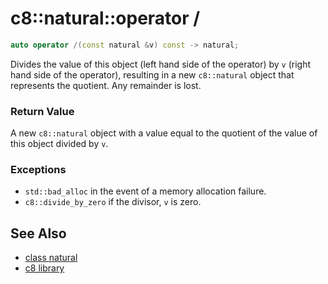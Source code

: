 # c8::natural::operator / #

```cpp
auto operator /(const natural &v) const -> natural;
```

Divides the value of this object (left hand side of the operator) by `v` (right hand side of the operator), resulting in a new `c8::natural` object that represents the quotient.  Any remainder is lost.

### Return Value ###

A new `c8::natural` object with a value equal to the quotient of the value of this object divided by `v`.

### Exceptions ###

* `std::bad_alloc` in the event of a memory allocation failure.
* `c8::divide_by_zero` if the divisor, `v` is zero.

## See Also ##

* [class natural](c8_natural)
* [c8 library](c8)

